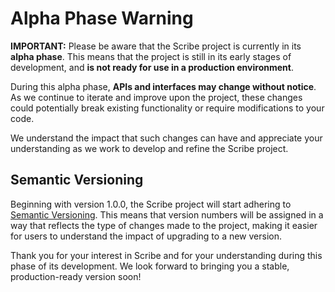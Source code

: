 # Alpha Phase Warning

**IMPORTANT:** Please be aware that the Scribe project is currently in its
**alpha phase**. This means that the project is still in its early stages of
development, and **is not ready for use in a production environment**.

During this alpha phase, **APIs and interfaces may change without notice**. As
we continue to iterate and improve upon the project, these changes could
potentially break existing functionality or require modifications to your code.

We understand the impact that such changes can have and appreciate your
understanding as we work to develop and refine the Scribe project.

## Semantic Versioning

Beginning with version 1.0.0, the Scribe project will start adhering to
[Semantic Versioning](https://semver.org/). This means that version numbers will
be assigned in a way that reflects the type of changes made to the project,
making it easier for users to understand the impact of upgrading to a new
version.

Thank you for your interest in Scribe and for your understanding during this
phase of its development. We look forward to bringing you a stable,
production-ready version soon!
